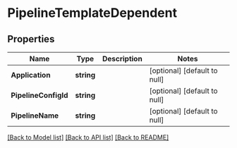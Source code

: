 # PipelineTemplateDependent

## Properties
Name | Type | Description | Notes
------------ | ------------- | ------------- | -------------
**Application** | **string** |  | [optional] [default to null]
**PipelineConfigId** | **string** |  | [optional] [default to null]
**PipelineName** | **string** |  | [optional] [default to null]

[[Back to Model list]](../README.md#documentation-for-models) [[Back to API list]](../README.md#documentation-for-api-endpoints) [[Back to README]](../README.md)


